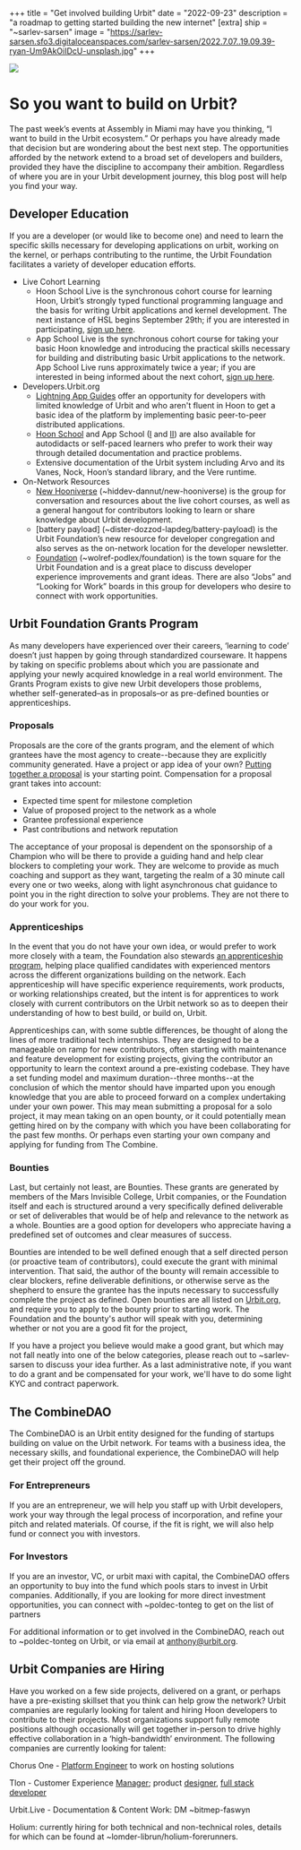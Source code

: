 +++
title = "Get involved building Urbit"
date = "2022-09-23"
description = "a roadmap to getting started building the new internet"
[extra]
ship = "~sarlev-sarsen"
image = "https://sarlev-sarsen.sfo3.digitaloceanspaces.com/sarlev-sarsen/2022.7.07..19.09.39-ryan-Um9AkOiIDcU-unsplash.jpg"
+++

![](https://sarlev-sarsen.sfo3.digitaloceanspaces.com/sarlev-sarsen/2022.9.23..18.05.20-image.png)

# So you want to build on Urbit?

The past week’s events at Assembly in Miami may have you thinking, “I want to build in the Urbit ecosystem.” Or perhaps you have already made that decision but are wondering about the best next step. The opportunities afforded by the network extend to a broad set of developers and builders, provided they have the discipline to accompany their ambition. Regardless of where you are in your Urbit development journey, this blog post will help you find your way.


## Developer Education

If you are a developer (or would like to become one) and need to learn the specific skills necessary for developing applications on urbit, working on the kernel, or perhaps contributing to the runtime, the Urbit Foundation facilitates a variety of developer education efforts. 



* Live Cohort Learning
    * Hoon School Live is the synchronous cohort course for learning Hoon, Urbit’s strongly typed functional programming language and the basis for writing Urbit applications and kernel development. The next instance of HSL begins September 29th; if you are interested in participating, [sign up here](https://forms.gle/V1jKKEqcsayDx6Hi6).
    * App School Live is the synchronous cohort course for taking your basic Hoon knowledge and introducing the practical skills necessary for building and distributing basic Urbit applications to the network. App School Live runs approximately twice a year; if you are interested in being informed about the next cohort, [sign up here](https://forms.gle/3c8xBubvSiQfj7Tr6).
* Developers.Urbit.org
    * [Lightning App Guides](https://developers.urbit.org/guides/quickstart/intro) offer an opportunity for developers with limited knowledge of Urbit and who aren't fluent in Hoon to get a basic idea of the platform by implementing basic peer-to-peer distributed applications.
    * [Hoon School](https://developers.urbit.org/guides/core/hoon-school) and App School ([I](https://developers.urbit.org/guides/core/app-school/intro) and [II](https://developers.urbit.org/guides/core/app-school-full-stack/intro)) are also available for autodidacts or self-paced learners who prefer to work their way through detailed documentation and practice problems.
    * Extensive documentation of the Urbit system including Arvo and its Vanes, Nock, Hoon’s standard library, and the Vere runtime.
* On-Network Resources
    * [New Hooniverse](https://urbit.org/groups/~hiddev-dannut/new-hooniverse) (~hiddev-dannut/new-hooniverse) is the group for conversation and resources about the live cohort courses, as well as a general hangout for contributors looking to learn or share knowledge about Urbit development.
    * [battery payload] (~dister-dozzod-lapdeg/battery-payload) is the Urbit Foundation’s new resource for developer congregation and also serves as the on-network location for the developer newsletter.
    * [Foundation](https://urbit.org/groups/~wolref-podlex/foundation) (~wolref-podlex/foundation) is the town square for the Urbit Foundation and is a great place to discuss developer experience improvements and grant ideas. There are also “Jobs” and “Looking for Work” boards in this group for developers who desire to connect with work opportunities.


## Urbit Foundation Grants Program

As many developers have experienced over their careers, ‘learning to code’ doesn’t just happen by going through standardized courseware. It happens by taking on specific problems about which you are passionate and applying your newly acquired knowledge in a real world environment. The Grants Program exists to give new Urbit developers those problems, whether self-generated–as in proposals–or as pre-defined bounties or apprenticeships. 


### Proposals

Proposals are the core of the grants program, and the element of which grantees have the most agency to create--because they are explicitly community generated. Have a project or app idea of your own? [Putting together a proposal](https://urbit.org/grants/proposals) is your starting point. Compensation for a proposal grant takes into account:



* Expected time spent for milestone completion
* Value of proposed project to the network as a whole
* Grantee professional experience
* Past contributions and network reputation

The acceptance of your proposal is dependent on the sponsorship of a Champion who will be there to provide a guiding hand and help clear blockers to completing your work. They are welcome to provide as much coaching and support as they want, targeting the realm of a 30 minute call every one or two weeks, along with light asynchronous chat guidance to point you in the right direction to solve your problems. They are not there to do your work for you. 


### Apprenticeships

In the event that you do not have your own idea, or would prefer to work more closely with a team, the Foundation also stewards [an apprenticeship program](https://urbit.org/grants/apprenticeships), helping place qualified candidates with experienced mentors across the different organizations building on the network. Each apprenticeship will have specific experience requirements, work products, or working relationships created, but the intent is for apprentices to work closely with current contributors on the Urbit network so as to deepen their understanding of how to best build, or build on, Urbit.

Apprenticeships can, with some subtle differences, be thought of along the lines of more traditional tech internships. They are designed to be a manageable on ramp for new contributors, often starting with maintenance and feature development for existing projects, giving the contributor an opportunity to learn the context around a pre-existing codebase. They have a set funding model and maximum duration--three months--at the conclusion of which the mentor should have imparted upon you enough knowledge that you are able to proceed forward on a complex undertaking under your own power. This may mean submitting a proposal for a solo project, it may mean taking on an open bounty, or it could potentially mean getting hired on by the company with which you have been collaborating for the past few months. Or perhaps even starting your own company and applying for funding from The Combine.


### Bounties

Last, but certainly not least, are Bounties. These grants are generated by members of the Mars Invisible College, Urbit companies, or the Foundation itself and each is structured around a very specifically defined deliverable or set of deliverables that would be of help and relevance to the network as a whole. Bounties are a good option for developers who appreciate having a predefined set of outcomes and clear measures of success. 

Bounties are intended to be well defined enough that a self directed person (or proactive team of contributors), could execute the grant with minimal intervention. That said, the author of the bounty will remain accessible to clear blockers, refine deliverable definitions, or otherwise serve as the shepherd to ensure the grantee has the inputs necessary to successfully complete the project as defined. Open bounties are all listed on [Urbit.org](https://urbit.org/grants?type=Bounty#view-grants), and require you to apply to the bounty prior to starting work. The Foundation and the bounty's author will speak with you, determining whether or not you are a good fit for the project, 

If you have a project you believe would make a good grant, but which may not fall neatly into one of the below categories, please reach out to ~sarlev-sarsen to discuss your idea further. As a last administrative note, if you want to do a grant and be compensated for your work, we'll have to do some light KYC and contract paperwork.


## The CombineDAO

The CombineDAO is an Urbit entity designed for the funding of startups building on value on the Urbit network. For teams with a business idea, the necessary skills, and foundational experience, the CombineDAO will help get their project off the ground. 


### For Entrepreneurs

If you are an entrepreneur, we will help you staff up with Urbit developers, work your way through the legal process of  incorporation, and refine your pitch and related materials. Of course, if the fit is right, we will also help fund or connect you with investors.


### For Investors

If you are an investor, VC, or urbit maxi with capital, the CombineDAO offers an opportunity to buy into the fund which pools stars to invest in Urbit companies. Additionally, if you are looking for more direct investment opportunities, you can connect with ~poldec-tonteg to get on the list of partners 

For additional information or to get involved in the CombineDAO, reach out to ~poldec-tonteg on Urbit, or via email at [anthony@urbit.org](mailto:anthony@urbit.org).


## Urbit Companies are Hiring

Have you worked on a few side projects, delivered on a grant, or perhaps have a pre-existing skillset that you think can help grow the network? Urbit companies are regularly looking for talent and hiring Hoon developers to contribute to their projects. Most organizations support fully remote positions although occasionally will get together in-person to drive highly effective collaboration in a ‘high-bandwidth’ environment. The following companies are currently looking for talent:

Chorus One - [Platform Engineer](https://careers.chorus.one/o/platforms-engineer-baar) to work on hosting solutions

Tlon - Customer Experience [Manager](https://tlon.io/careers/cx-manager/); product [designer](https://tlon.io/careers/principal-product-designer/), [full stack developer](https://tlon.io/careers/full-stack-developer) 

Urbit.Live - Documentation & Content Work: DM ~bitmep-faswyn

Holium: currently hiring for both technical and non-technical roles, details for which can be found at ~lomder-librun/holium-forerunners.
